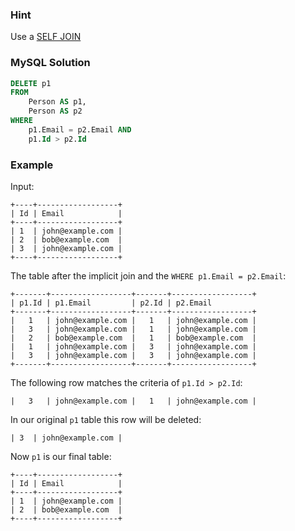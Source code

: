 ### Hint

Use a [SELF JOIN](https://www.w3schools.com/sql/sql_join_self.asp)

### MySQL Solution

```sql
DELETE p1
FROM
    Person AS p1,
    Person AS p2
WHERE
    p1.Email = p2.Email AND
    p1.Id > p2.Id
```

### Example

Input:

```
+----+------------------+
| Id | Email            |
+----+------------------+
| 1  | john@example.com |
| 2  | bob@example.com  |
| 3  | john@example.com |
+----+------------------+
```

The table after the implicit join and the `WHERE p1.Email = p2.Email`:

```
+-------+------------------+-------+------------------+
| p1.Id | p1.Email         | p2.Id | p2.Email
+-------+------------------+-------+------------------+
|   1   | john@example.com |   1   | john@example.com |
|   3   | john@example.com |   1   | john@example.com |
|   2   | bob@example.com  |   1   | bob@example.com  |
|   1   | john@example.com |   3   | john@example.com |
|   3   | john@example.com |   3   | john@example.com |
+-------+------------------+-------+------------------+
```
The following row matches the criteria of `p1.Id > p2.Id`:

```
|   3   | john@example.com |   1   | john@example.com |
```

In our original `p1` table this row will be deleted:

```
| 3  | john@example.com |
```

Now `p1` is our final table:

```
+----+------------------+
| Id | Email            |
+----+------------------+
| 1  | john@example.com |
| 2  | bob@example.com  |
+----+------------------+
```
